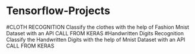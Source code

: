 # Tensorflow-Projects
#CLOTH RECOGNITION
Classify the clothes with the help of Fashion Mnist Dataset with an API CALL FROM KERAS
#Handwritten Digits Recognition 
Classify the Handwritten Digits with the help of Mnist Dataset with an API CALL FROM KERAS
